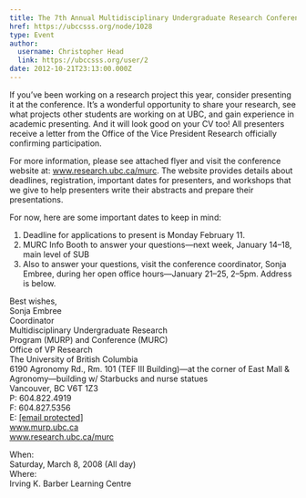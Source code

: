```yaml
---
title: The 7th Annual Multidisciplinary Undergraduate Research Conference 
href: https://ubccsss.org/node/1028
type: Event
author:
  username: Christopher Head
  link: https://ubccsss.org/user/2
date: 2012-10-21T23:13:00.000Z
---
```


<div class="field field-name-body field-type-text-with-summary field-label-hidden"><div class="field-items"><div class="field-item even"><p>If you&#x2019;ve been working on a research project this year, consider presenting it at the conference.  It&#x2019;s a wonderful opportunity to share your research, see what projects other students are working on at UBC, and gain experience in academic presenting.  And it will look good on your CV too!  All presenters receive a letter from the Office of the Vice President Research officially confirming participation.</p>
<p>For more information, please see attached flyer and visit the conference website at: <a href="http://www.research.ubc.ca/murc">www.research.ubc.ca/murc</a>. The website provides details about deadlines, registration, important dates for presenters, and workshops that we give to help presenters write their abstracts and prepare their presentations.</p>
<!--break--><p>For now, here are some important dates to keep in mind:</p>
<ol>
<li>Deadline for applications to present is Monday February 11.</li>
<li>MURC Info Booth to answer your questions&#x2014;next week, January 14&#x2013;18, main level of SUB</li>
<li>Also to answer your questions, visit the conference coordinator, Sonja Embree, during her open office hours&#x2014;January 21&#x2013;25, 2&#x2013;5pm.  Address is below.</li>
</ol>
<p>Best wishes,<br>
Sonja Embree<br>
Coordinator<br>
Multidisciplinary Undergraduate Research<br>
Program (MURP) and Conference (MURC)<br>
Office of VP Research<br>
The University of British Columbia<br>
6190 Agronomy Rd., Rm. 101 (TEF III Building)&#x2014;at the corner of East Mall &amp; Agronomy&#x2014;building w/ Starbucks and nurse statues<br>
Vancouver, BC  V6T 1Z3<br>
P: 604.822.4919<br>
F: 604.827.5356<br>
E: <a href="/cdn-cgi/l/email-protection#85f6eaebefe4abe0e8e7f7e0e0c5f0e7e6abe6e4"><span class="__cf_email__" data-cfemail="1b687475717a357e7679697e7e5b6e797835787a">[email&#xA0;protected]</span></a><br>
<a href="http://www.murp.ubc.ca">www.murp.ubc.ca</a><br>
<a href="http://www.research.ubc.ca/murc">www.research.ubc.ca/murc</a></p>
</div></div></div><div class="field field-name-field-dates field-type-datetime field-label-above"><div class="field-label">When:&#xA0;</div><div class="field-items"><div class="field-item even"><span class="date-display-single">Saturday, March 8, 2008 (All day)</span></div></div></div><div class="field field-name-field-location field-type-text field-label-above"><div class="field-label">Where:&#xA0;</div><div class="field-items"><div class="field-item even">Irving K. Barber Learning Centre</div></div></div>    <footer>
          </footer>